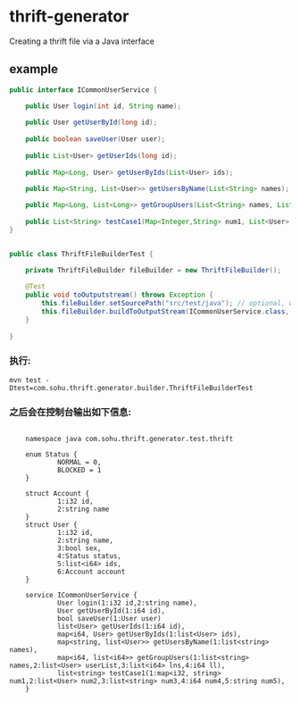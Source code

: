 thrift-generator
================

Creating a thrift file via a Java interface

## example
```java
public interface ICommonUserService {

	public User login(int id, String name);
	
	public User getUserById(long id);
	
	public boolean saveUser(User user);
	
	public List<User> getUserIds(long id); 
	
	public Map<Long, User> getUserByIds(List<User> ids);
	
	public Map<String, List<User>> getUsersByName(List<String> names);

	public Map<Long, List<Long>> getGroupUsers(List<String> names, List<User> userList, List<Long> lns, long ll);
	
	public List<String> testCase1(Map<Integer,String> num1, List<User> num2, List<String> num3, long num4, String num5);
}
```
```java

public class ThriftFileBuilderTest {

	private ThriftFileBuilder fileBuilder = new ThriftFileBuilder();
	
	@Test
	public void toOutputstream() throws Exception {
		this.fileBuilder.setSourcePath("src/test/java"); // optional, will generate method order by source code define 
		this.fileBuilder.buildToOutputStream(ICommonUserService.class, System.out);
	}
	
}
```
### 执行: 
```mvn test -Dtest=com.sohu.thrift.generator.builder.ThriftFileBuilderTest```
### 之后会在控制台输出如下信息: 
```thrift

	namespace java com.sohu.thrift.generator.test.thrift

	enum Status {
			NORMAL = 0,
			BLOCKED = 1
	}

	struct Account {
			1:i32 id,
			2:string name
	}
	struct User {
			1:i32 id,
			2:string name,
			3:bool sex,
			4:Status status,
			5:list<i64> ids,
			6:Account account
	}

	service ICommonUserService {
		 	User login(1:i32 id,2:string name),
		 	User getUserById(1:i64 id),
		 	bool saveUser(1:User user)
		 	list<User> getUserIds(1:i64 id),
		 	map<i64, User> getUserByIds(1:list<User> ids),
		 	map<string, list<User>> getUsersByName(1:list<string> names),
		 	map<i64, list<i64>> getGroupUsers(1:list<string> names,2:list<User> userList,3:list<i64> lns,4:i64 ll),
		 	list<string> testCase1(1:map<i32, string> num1,2:list<User> num2,3:list<string> num3,4:i64 num4,5:string num5),
	}


```
